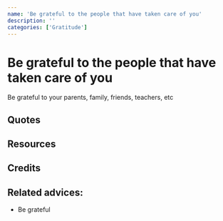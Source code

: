 ```yaml
---
name: 'Be grateful to the people that have taken care of you'
description: ''
categories: ['Gratitude']
---
```

# Be grateful to the people that have taken care of you

Be grateful to your parents, family, friends, teachers, etc 

## Quotes

## Resources

## Credits

## Related advices:

- Be grateful

